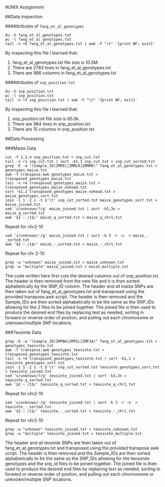 #UNIX Assignment

##Data Inspection

###Attributes of `fang_et_al_genotypes`

```
du -h fang_et_al_genotypes.txt
wc -l fang_et_al_genotypes.txt
tail -n +6 fang_et_al_genotypes.txt | awk -F "\t" '{print NF; exit}'
```

By inspecting this file I learned that:

1. fang_et_al_genotypes.txt file size is 10.5M. 
2. There are 2783 lines in fang_et_al_genotypes.txt
3. There are 986 columns in fang_et_al_genotypes.txt

###Attributes of `snp_position.txt`

```
du -h snp_position.txt
wc -l snp_position.txt
tail -n +3 snp_position.txt | awk -F "\t" '{print NF; exit}'
```

By inspecting this file I learned that:

1. snp_position.txt file size is 85.0k.
2. There are 984 lines in snp_position.txt
3. There are 15 columns in snp_position.txt


##Data Processing

###Maize Data

```
cut -f 1,3,4 snp_position.txt > snp_cut.txt
tail -n +1 snp_cut.txt | sort -k1,1 snp_cut.txt > snp_cut_sorted.txt
grep -E -w "(Sample_ID|ZMMIL|ZMMLR|ZMMMR)" fang_et_al_genotypes.txt > genotypes_maize.txt
awk -f transpose.awk genotypes_maize.txt > transposed_genotypes_maize.txt
tail -n +4 transposed_genotypes_maize.txt > transposed_genotypes_maize_nohead.txt
sort -k1,1 transposed_genotypes_maize_nohead.txt > maize_genotypes_sort.txt
join -1 1 -2 1 -t $'\t' snp_cut_sorted.txt maize_genotypes_sort.txt > maize_joined.txt
sed 's/unknown/?/g' maize_joined.txt | sort -k3,3n > maize_q_sorted.txt
awk '$2 ~ /1$/' maize_q_sorted.txt > maize_q_chr1.txt
```
Repeat for chr2-10
```
sed 's/unknown/-/g' maize_joined.txt | sort -k 3 -r -n  > maize_-_sorted.txt
awk '$2 ~ /1$/' maize_-_sorted.txt > maize_-_chr1.txt
```
Repeat for chr 2-10
```
grep -w "unknown" maize_joined.txt > maize_unknown.txt
grep -w "multiple" maize_joined.txt > maize_multiple.txt
```
The code written here first cuts the desired columns out of snp_position.txt. The header is then removed from the new file and it is then sorted alphabetically by the SNP_ID column. The header and all maize SNPs are then taken out of fang_et_al_genotypes.txt and transposed using the provided transpose.awk script. The header is then removed and the Sample_IDs are then sorted alphabetically to be the same as the SNP_IDs allowing for the 2 files to be joined together. The joined file is then used to produce the desired end files by replacing text as needed, sorting in forward or reverse order of positon, and pulling out each chromosome or unknown/multiple SNP locations.

###Teosinte Data

```
grep -E -w "(Sample_ID|ZMPBA|ZMPIL|ZMPJA)" fang_et_al_genotypes.txt > genotypes_teosinte.txt
awk -f transpose.awk genotypes_teosinte.txt > transposed_genotypes_teosinte.txt
tail -n +4 transposed_genotypes_teosinte.txt | sort -k1,1 > teosinte_genotypes_sort.txt
join -1 1 -2 1 -t $'\t' snp_cut_sorted.txt teosinte_genotypes_sort.txt > teosinte_joined.txt
sed 's/unknown/?/g' teosinte_joined.txt | sort -k3,3n > teosinte_q_sorted.txt
awk '$2 ~ /1$/' teosinte_q_sorted.txt > teosinte_q_chr1.txt
```
Repeat for chr2-10
```
sed 's/unknown/-/g' teosinte_joined.txt | sort -k 3 -r -n  > teosinte_-_sorted.txt
awk '$2 ~ /1$/' teosinte_-_sorted.txt > teosinte_-_chr1.txt
```
Repeat for chr2-10
```
grep -w "unknown" teosinte_joined.txt > teosinte_unknown.txt
grep -w "multiple" teosinte_joined.txt > teosinte_multiple.txt
```
The header and all teosinte SNPs are then taken out of fang_et_al_genotypes.txt and transposed using the provided transpose.awk script. The header is then removed and the Sample_IDs are then sorted alphabetically to be the same as the SNP_IDs allowing for the teosonite genotypes and the snp_id files to be joined together. The joined file is then used to produce the desired end files by replacing text as needed, sorting in forward or reverse order of positon, and pulling out each chromosome or unknown/multiple SNP locations.
